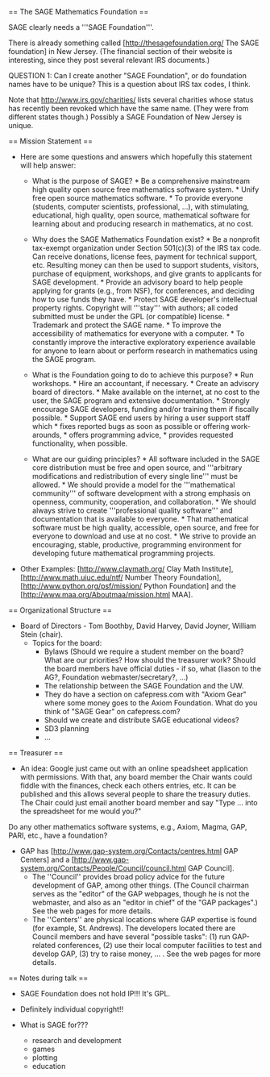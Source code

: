 == The SAGE Mathematics Foundation ==

SAGE clearly needs a '''SAGE Foundation'''. 

There is already something called [http://thesagefoundation.org/ The SAGE foundation] in New Jersey. (The financial section of their website is interesting, since they post several relevant IRS documents.)

   QUESTION 1: Can I create another "SAGE Foundation", or do foundation names have to be unique?  This is a question about IRS tax codes, I think. 

Note that http://www.irs.gov/charities/ lists several charities whose status has recently been revoked which have the same name. (They were from different states though.) Possibly a SAGE Foundation of New Jersey is unique.

== Mission Statement ==

 * Here are some questions and answers which hopefully this statement will help answer:

   * What is the purpose of SAGE?
         * Be a comprehensive mainstream high quality open source free mathematics software system.
         * Unify free open source mathematics software.
         * To provide everyone (students, computer scientists, professional, ...), with stimulating, educational, high quality, open source, mathematical software for learning about and producing research in mathematics, at no cost.

   * Why does the SAGE Mathematics Foundation exist? 
         * Be a nonprofit tax-exempt organization under Section 501(c)(3) of the IRS tax code.  Can receive donations, license fees, payment for technical support, etc.  Resulting money can then be used to support students, visitors, purchase of equipment, workshops, and give grants to applicants for SAGE development. 
         * Provide an advisory board to help people applying for grants (e.g., from NSF), for conferences, and deciding how to use funds they have. 
         * Protect SAGE developer's intellectual property rights.  Copyright will '''stay''' with authors; all coded submitted must be under the GPL (or compatible) license. 
         * Trademark and protect the SAGE name.
         * To improve the accessibility of mathematics for everyone with a computer. 
         * To constantly improve the interactive exploratory experience available for anyone to learn about or perform research in mathematics using the SAGE program.

   
   * What is the Foundation going to do to achieve this purpose?
         * Run workshops.
         * Hire an accountant, if necessary.
         * Create an advisory board of directors.
         * Make available on the internet, at no cost to the user, the SAGE program and extensive documentation.
         * Strongly encourage SAGE developers, funding and/or training them if fiscally possible.
         * Support SAGE end users by hiring a user support staff which
            * fixes reported bugs as soon as possible or offering work-arounds,
            * offers programming advice,
            * provides requested functionality, when possible.

   * What are our guiding principles? 
         * All software included in the SAGE core distribution must be free and open source, and '''arbitrary modifications and redistribution of every single line''' must be allowed. 
         * We should provide a model for the '''mathematical community''' of software development with a strong emphasis on openness, community, cooperation, and collaboration.
         * We should always strive to create '''professional quality software''' and documentation that is available to everyone.
         * That mathematical software must be high quality, accessible, open source, and free for everyone to download and use at no cost.
         * We strive to provide an encouraging, stable, productive, programming environment for developing future mathematical programming projects.

 * Other Examples: [http://www.claymath.org/ Clay Math Institute], [http://www.math.uiuc.edu/ntf/ Number Theory Foundation], [http://www.python.org/psf/mission/ Python Foundation] and the [http://www.maa.org/Aboutmaa/mission.html MAA].

== Organizational Structure ==

 * Board of Directors - Tom Boothby, David Harvey, David Joyner, William Stein (chair).
   * Topics for the board:
     * Bylaws (Should we require a student member on the board? What are our priorities? How should the treasurer work? Should the board members have official duties - if so, what (liason to the AG?, Foundation webmaster/secretary?, ...)
     * The relationship between the SAGE Foundation and the UW.
     * They do have a section on cafepress.com with "Axiom Gear" where some money goes to the Axiom Foundation. What do you think of "SAGE Gear" on cafepress.com?
     * Should we create and distribute SAGE educational videos?
     * SD3 planning
     * ...

== Treasurer ==

 * An idea: Google just came out with an online speadsheet application with permissions. With that, any board member the Chair wants could fiddle with the finances, check each others entries, etc. It can be published and
this allows several people to share the treasury duties. The Chair could just email another board member and say "Type ... into the spreadsheet for me would you?" 

Do any other mathematics software systems, e.g., Axiom, Magma, GAP, PARI, etc., have a foundation?

 * GAP has [http://www.gap-system.org/Contacts/centres.html GAP Centers] and a [http://www.gap-system.org/Contacts/People/Council/council.html GAP Council]. 
   * The ''Council'' provides broad policy advice for the future development of GAP, among other things. (The Council chairman serves as the "editor" of the GAP webpages, though he is not the webmaster, and also as an "editor in chief" of the "GAP packages".) See the web pages for more details. 
   * The ''Centers'' are physical locations where GAP expertise is found (for example, St. Andrews). The developers located there are Council members and have several "possible tasks": (1) run GAP-related conferences, (2) use their local computer facilities to test and develop GAP, (3) try to raise money, ... . See the web pages for more details.

== Notes during talk ==

  * SAGE Foundation does not hold IP!!!  It's GPL.

  * Definitely individual copyright!!

  * What is SAGE for???
      - research and development
      - games
      - plotting
      - education
